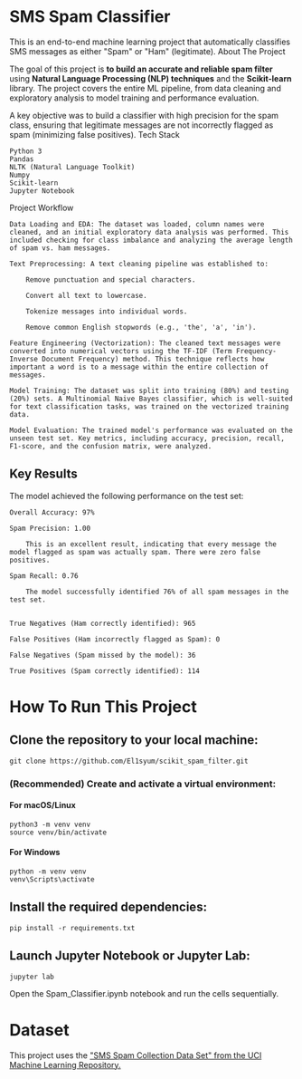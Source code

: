 # SMS Spam Classifier

This is an end-to-end machine learning project that automatically classifies SMS messages as either "Spam" or "Ham" (legitimate).
About The Project

The goal of this project is **to build an accurate and reliable spam filter** using **Natural Language Processing (NLP) techniques** and the **Scikit-learn** library. The project covers the entire ML pipeline, from data cleaning and exploratory analysis to model training and performance evaluation.

A key objective was to build a classifier with high precision for the spam class, ensuring that legitimate messages are not incorrectly flagged as spam (minimizing false positives).
Tech Stack

    Python 3
    Pandas
    NLTK (Natural Language Toolkit)
    Numpy
    Scikit-learn
    Jupyter Notebook

Project Workflow

    Data Loading and EDA: The dataset was loaded, column names were cleaned, and an initial exploratory data analysis was performed. This included checking for class imbalance and analyzing the average length of spam vs. ham messages.

    Text Preprocessing: A text cleaning pipeline was established to:

        Remove punctuation and special characters.

        Convert all text to lowercase.

        Tokenize messages into individual words.

        Remove common English stopwords (e.g., 'the', 'a', 'in').

    Feature Engineering (Vectorization): The cleaned text messages were converted into numerical vectors using the TF-IDF (Term Frequency-Inverse Document Frequency) method. This technique reflects how important a word is to a message within the entire collection of messages.

    Model Training: The dataset was split into training (80%) and testing (20%) sets. A Multinomial Naive Bayes classifier, which is well-suited for text classification tasks, was trained on the vectorized training data.

    Model Evaluation: The trained model's performance was evaluated on the unseen test set. Key metrics, including accuracy, precision, recall, F1-score, and the confusion matrix, were analyzed.

## Key Results

The model achieved the following performance on the test set:

    Overall Accuracy: 97%

    Spam Precision: 1.00

        This is an excellent result, indicating that every message the model flagged as spam was actually spam. There were zero false positives.

    Spam Recall: 0.76

        The model successfully identified 76% of all spam messages in the test set.


    True Negatives (Ham correctly identified): 965

    False Positives (Ham incorrectly flagged as Spam): 0

    False Negatives (Spam missed by the model): 36

    True Positives (Spam correctly identified): 114

# How To Run This Project

## Clone the repository to your local machine:
    
    git clone https://github.com/El1syum/scikit_spam_filter.git
  

### (Recommended) Create and activate a virtual environment:

#### For macOS/Linux
    python3 -m venv venv
    source venv/bin/activate

#### For Windows

    python -m venv venv
    venv\Scripts\activate

## Install the required dependencies:

    pip install -r requirements.txt

## Launch Jupyter Notebook or Jupyter Lab:
        
    jupyter lab

Open the Spam_Classifier.ipynb notebook and run the cells sequentially.

# Dataset

This project uses the ["SMS Spam Collection Data Set" from the UCI Machine Learning Repository.](https://archive.ics.uci.edu/dataset/228/sms+spam+collection)